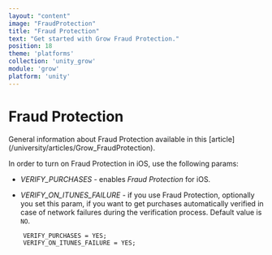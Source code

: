 ```yaml
---
layout: "content"
image: "FraudProtection"
title: "Fraud Protection"
text: "Get started with Grow Fraud Protection."
position: 18
theme: 'platforms'
collection: 'unity_grow'
module: 'grow'
platform: 'unity'
---
```


# Fraud Protection

<div class="info-box">General information about Fraud Protection available in this [article](/university/articles/Grow_FraudProtection).</div>

In order to turn on Fraud Protection in iOS, use the following params:   

- *VERIFY_PURCHASES* - enables _Fraud Protection_ for iOS.

- *VERIFY_ON_ITUNES_FAILURE* - if you use Fraud Protection, optionally you set this param, if you want to get purchases 
automatically verified in case of network failures during the verification process. Default value is `NO`. 

```objc
    VERIFY_PURCHASES = YES;
    VERIFY_ON_ITUNES_FAILURE = YES;
```
